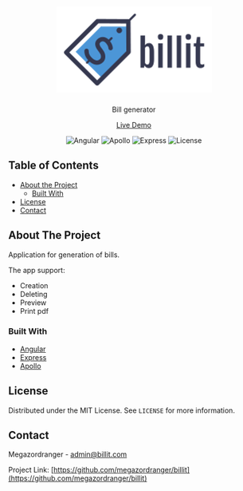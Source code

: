 <!-- PROJECT LOGO -->
<h1 align="center">
    <a href="https://github.com/megazordranger/billit" title="Billit">
        <img alt="billit logo" src="https://raw.githubusercontent.com/megazordranger/billit/master/client/billit/src/assets/img/logo.png"/>
    </a>
    <br />
</h1>
<p align="center">
    Bill generator
</p>
<p align="center">
    <a href="https://billit.tk/">Live Demo</a>
</p>

<!-- PROJECT SHIELDS -->
<div align="center">
    <img alt="Angular" src="https://img.shields.io/badge/client-angular-d32f2f" />
    <img alt="Apollo" src="https://img.shields.io/badge/api-apollo%20graphql-3f20ba" />
    <img alt="Express" src="https://img.shields.io/badge/server-express-brightgreen" />
    <img alt="License" src="https://img.shields.io/badge/license-MIT-green" />
</div>



<!-- TABLE OF CONTENTS -->
## Table of Contents

* [About the Project](#about-the-project)
  * [Built With](#built-with)
* [License](#license)
* [Contact](#contact)



<!-- ABOUT THE PROJECT -->
## About The Project

Application for generation of bills.

The app support:

*  Creation
*  Deleting
*  Preview
*  Print pdf

### Built With

* [Angular](https://angular.io/)
* [Express](https://expressjs.com/)
* [Apollo](https://www.apollographql.com/)



<!-- LICENSE -->
## License

Distributed under the MIT License. See `LICENSE` for more information.



<!-- CONTACT -->
## Contact

Megazordranger - admin@billit.com

Project Link: [https://github.com/megazordranger/billit](https://github.com/megazordranger/billit)